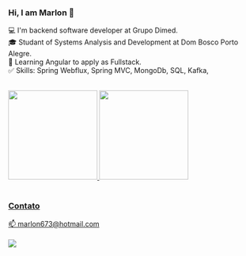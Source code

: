 <h3> Hi, I am Marlon 👋 </h3>

:computer: I'm backend software developer at Grupo Dimed.
<br>:mortar_board: Studant of Systems Analysis and Development at Dom Bosco Porto Alegre.
<br>:open_book: Learning Angular to apply as Fullstack.
<br>:white_check_mark: Skills: Spring Webflux, Spring MVC, MongoDb, SQL, Kafka, 
<br><br>
<div>
  <a href="https://github.com/MarlonDaSilvaMartins">
  <img height="180em" src="https://github-readme-stats.vercel.app/api/top-langs/?username=MarlonDaSilvaMartins&layout=compact&langs_count=7&theme=dracula"/>
  <img height="180em" src="https://github-readme-stats.vercel.app/api?username=MarlonDaSilvaMartins&show_icons=true&theme=dracula&include_all_commits=true& count_private=true"/>
</div>
<br>
<h3>Contato</h3>
📫 marlon673@hotmail.com<br><br>
<a href="https://www.linkedin.com/in/marlon-da-silva-martins">
  <img src="https://img.shields.io/badge/LinkedIn-0077B5?style=for-the-badge&logo=linkedin&logoColor=white">
</a>  
